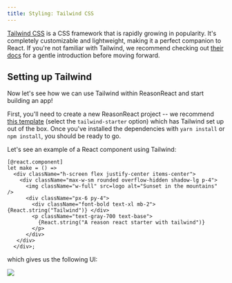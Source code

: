 ```yaml
---
title: Styling: Tailwind CSS
---
```


[Tailwind CSS](https://tailwindcss.com) is a CSS framework that is rapidly
growing in popularity. It's completely customizable and lightweight, making it
a perfect companion to React. If you're not familiar with Tailwind, we recommend
checking out [their docs](https://tailwindcss.com/#what-is-tailwind) for
a gentle introduction before moving forward.

## Setting up Tailwind

Now let's see how we can use Tailwind within ReasonReact and start building an
app!

First, you'll need to create a new ReasonReact project -- we recommend [this
template](https://github.com/bodhish/create-reason-react-tailwind) (select the
`tailwind-starter` option) which has Tailwind set up out of the box. Once you've
installed the dependencies with `yarn install` or `npm install`, you should be
ready to go.

Let's see an example of a React component using Tailwind:

```reason
[@react.component]
let make = () =>
  <div className="h-screen flex justify-center items-center">
    <div className="max-w-sm rounded overflow-hidden shadow-lg p-4">
      <img className="w-full" src=logo alt="Sunset in the mountains" />
      <div className="px-6 py-4">
        <div className="font-bold text-xl mb-2"> {React.string("Tailwind")} </div>
        <p className="text-gray-700 text-base">
          {React.string("A reason react starter with tailwind")}
        </p>
      </div>
   </div>
  </div>;
```

which gives us the following UI:

<img src="/reason-react/img/tailwind-example.png">
